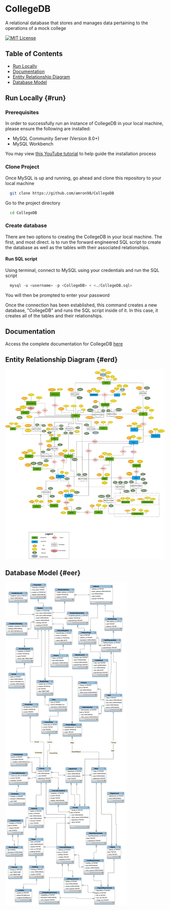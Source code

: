 
# CollegeDB

A relational database that stores and manages data pertaining to the operations of a mock college

[![MIT License](https://img.shields.io/badge/License-MIT-green.svg)](https://choosealicense.com/licenses/mit/)


## Table of Contents

- [Run Locally](#run)
- [Documentation](#documentation)
- [Entity Relationship Diagram](#erd)
- [Database Model](#eer)


## Run Locally {#run}

### Prerequisites
In order to successfully run an instance of CollegeDB in your local machine, please ensure the following are installed:

- MySQL Community Server (Version 8.0+)
- MySQL Workbench

You may view [this YouTube tutorial](https://www.youtube.com/watch?v=u96rVINbAUI) to help guide the installation process


### Clone Project

Once MySQL is up and running, go ahead and clone this repository to your local machine
```bash
  git clone https://github.com/amron98/CollegeDB
```

Go to the project directory

```bash
  cd CollegeDB
```

### Create database
There are two options to creating the CollegeDB in your local machine. The first, and most direct. is to run the forward engineered SQL script to create the database as well as the tables with their associated relationships.
#### Run SQL script 
Using terminal, connect to MySQL using your credentials and run the SQL script

```sql
  mysql -u <username> -p <CollegeDB> < <./CollegeDB.sql>

```
You will then be prompted to enter your password

Once the connection has been established, this command creates a new database, "CollegeDB" and runs the SQL script inside of it. In this case, it creates all of the tables and their relationships.


## Documentation

Access the complete documentation for CollegeDB [here](https://github.com/amron98/CollegeDB/blob/main/milestones/Milestone2/M2.pdf)


## Entity Relationship Diagram {#erd}

![Entity Relationship Diagram](https://github.com/amron98/CollegeDB/blob/main/resources/CollegeDB.ERD.png)

## Database Model {#eer}

![Database Model](https://github.com/amron98/CollegeDB/blob/5c92651798904d2e6fb3ac37a67ed637924e4e61/resources/CollegeDB.EER.png)
